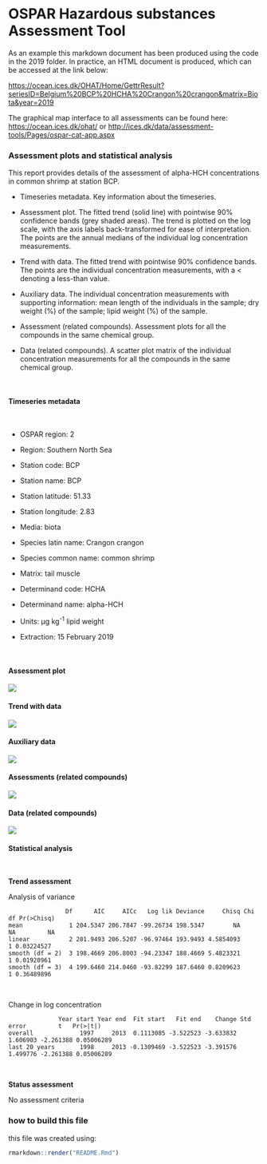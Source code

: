 OSPAR Hazardous substances Assessment Tool
================

As an example this markdown document has been produced using the code in
the 2019 folder. In practice, an HTML document is produced, which can be
accessed at the link below:

<https://ocean.ices.dk/OHAT/Home/GettrResult?seriesID=Belgium%20BCP%20HCHA%20Crangon%20crangon&matrix=Biota&year=2019>

The graphical map interface to all assessments can be found here:
<https://ocean.ices.dk/ohat/> or
<http://ices.dk/data/assessment-tools/Pages/ospar-cat-app.aspx>

### Assessment plots and statistical analysis

This report provides details of the assessment of alpha-HCH
concentrations in common shrimp at station BCP.

<ul>

<li class="gap">

Timeseries metadata. Key information about the timeseries.

</li>

<li class="gap">

Assessment plot. The fitted trend (solid line) with pointwise 90%
confidence bands (grey shaded areas). The trend is plotted on the log
scale, with the axis labels back-transformed for ease of interpretation.
The points are the annual medians of the individual log concentration
measurements.

</li>

<li class="gap">

Trend with data. The fitted trend with pointwise 90% confidence bands.
The points are the individual concentration measurements, with a \<
denoting a less-than value.

</li>

<li class="gap">

Auxiliary data. The individual concentration measurements with
supporting information: mean length of the individuals in the sample;
dry weight (%) of the sample; lipid weight (%) of the sample.

</li>

<li class="gap">

Assessment (related compounds). Assessment plots for all the compounds
in the same chemical group.

</li>

<li class="gap">

Data (related compounds). A scatter plot matrix of the individual
concentration measurements for all the compounds in the same chemical
group.

</li>

</ul>

<br>

#### Timeseries metadata

<br>

<ul>

<li>

OSPAR region: 2

</li>

<li>

Region: Southern North Sea

</li>

<li>

Station code: BCP

</li>

<li>

Station name: BCP

</li>

<li>

Station latitude: 51.33

</li>

<li class="gap">

Station longitude: 2.83

</li>

<li>

Media: biota

</li>

<li>

Species latin name: Crangon crangon

</li>

<li>

Species common name: common shrimp

</li>

<li class="gap">

Matrix: tail muscle

</li>

<li>

Determinand code: HCHA

</li>

<li>

Determinand name: alpha-HCH

</li>

<li class="gap">

Units: μg kg<sup>-1</sup> lipid weight

</li>

<li>

Extraction: 15 February 2019

</li>

</ul>

<br>

#### Assessment plot

![](README_files/figure-gfm/assessment_plot-1.png)<!-- -->

#### Trend with data

![](README_files/figure-gfm/data_plot-1.png)<!-- -->

#### Auxiliary data

![](README_files/figure-gfm/auxiliary_data-1.png)<!-- -->

#### Assessments (related compounds)

![](README_files/figure-gfm/multi_assessment-1.png)<!-- -->

#### Data (related compounds)

![](README_files/figure-gfm/multi_data-1.png)<!-- -->

#### Statistical analysis

<br>

**Trend assessment**

Analysis of variance

``` 
                Df      AIC     AICc   Log lik Deviance     Chisq Chi df Pr(>Chisq)
mean             1 204.5347 206.7847 -99.26734 198.5347        NA     NA         NA
linear           2 201.9493 206.5207 -96.97464 193.9493 4.5854093      1 0.03224527
smooth (df = 2)  3 198.4669 206.8003 -94.23347 188.4669 5.4823321      1 0.01920961
smooth (df = 3)  4 199.6460 214.0460 -93.82299 187.6460 0.8209623      1 0.36489896
```

<br>

Change in log concentration

``` 
              Year start Year end  Fit start   Fit end    Change Std error         t   Pr(>|t|)
overall             1997     2013  0.1113085 -3.522523 -3.633832  1.606903 -2.261388 0.05006289
last 20 years       1998     2013 -0.1309469 -3.522523 -3.391576  1.499776 -2.261388 0.05006289
```

<br>

**Status assessment**

No assessment criteria <br>

### how to build this file

this file was created using:

``` r
rmarkdown::render("README.Rmd")
```
